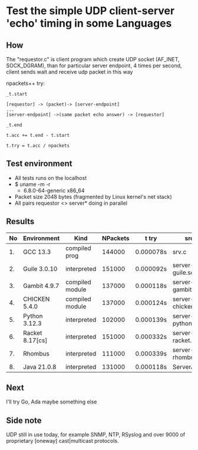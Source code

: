 # Test the simple UDP client-server 'echo' timing in some Languages

## How

The "requestor.c" is client program which create UDP socket (AF\_INET, SOCK\_DGRAM),
than for particular server endpoint, 4 times per second, client sends wait and receive udp packet
in this way

npackets++ try:

    _t.start

    [requestor] -> (packet)-> [server-endpoint]
    ...
    [server-endpoint] ->(same packet echo answer) -> [requestor]

    _t.end

    t.acc += t.end - t.start

    t.try = t.acc / npackets


## Test environment

* All tests runs on the localhost
* $ uname -m -r
   - 6.8.0-64-generic x86_64
* Packet size 2048 bytes
   (fragmented by Linux kernel's net stack)
* All pairs requestor <> server* doing in parallel

## Results

| No | Environment     | Kind            | NPackets | t try     | src file           |
|----|-----------------|-----------------|----------|-----------|--------------------|
| 1. | GCC 13.3        | compiled prog   | 144000   | 0.000078s | srv.c              |
| 2. | Guile 3.0.10    | interpreted     | 151000   | 0.000092s | server-guile.scm   |
| 3. | Gambit 4.9.7    | compiled module | 137000   | 0.000118s | server-gambit.scm  |
| 4. | CHICKEN 5.4.0   | compiled module | 137000   | 0.000124s | server-chicken.scm |
| 5. | Python 3.12.3   | interpreted     | 102000   | 0.000139s | server-python.py   |
| 6. | Racket 8.17[cs] | interpreted     | 151000   | 0.000332s | server-racket.rkt  |
| 7. | Rhombus         | interpreted     | 111000   | 0.000339s | server-rhombus.rhm |
| 8. | Java 21.0.8     | interpreted     | 131000   | 0.000118s | ServerJava.java    |

## Next

I'll try Go, Ada maybe something else

## Side note

UDP still in use today, for example SNMP, NTP, RSyslog and over 9000 of proprietary [oneway] cast|multicast protocols.
